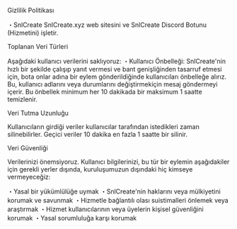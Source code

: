 Gizlilik Politikası

・SnlCreate SnlCreate.xyz web sitesini ve SnlCreate Discord Botunu (Hizmetini) işletir.

Toplanan Veri Türleri

 Aşağıdaki kullanıcı verilerini saklıyoruz:
・Kullanıcı Önbelleği: SnlCreate'nin hızlı bir şekilde çalışıp yanıt vermesi ve bant genişliğinden
tasarruf etmesi için, bota onlar adına bir eylem
gönderildiğinde kullanıcıları önbelleğe alırız. Bu, kullanıcı adlarını veya durumlarını değiştirmekiçin mesaj göndermeyi içerir. 
Bu önbellek minimum her 10 dakikada bir maksimum 1 saatte temizlenir.

Veri Tutma Uzunluğu

Kullanıcıların girdiği veriler kullanıcılar tarafından istedikleri zaman silinebilirler. Geçici
veriler
10 dakika en fazla 1 saatte bir silinir.

Veri Güvenliği

Verilerinizi önemsiyoruz. Kullanıcı bilgilerinizi, bu tür bir eylemin aşağıdakiler için gerekli
yerler dışında, kuruluşumuzun dışındaki hiç kimseye
vermeyeceğiz:

・Yasal bir yükümlülüğe uymak
・SnlCreate'nin haklarını veya mülkiyetini korumak ve savunmak
・Hizmetle bağlantılı olası suistimalleri önlemek veya araştırmak
・Hizmet kullanıcılarının veya üyelerin kişisel güvenliğini korumak
・Yasal sorumluluğa karşı korumak
